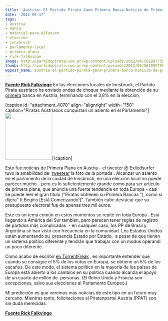 ```yaml
---
title: 'Austria: El Partido Pirata Gana Primera Banca-Noticia de Primera Plana'
date: '2012-04-17'
tags:
- austria
- banca
- material-para-difusion
- eleccion
- innsbruck
- parlamento-local
- primera-plana
- rick-falkvinge
image: http://partidopirata.com.ar/wp-content/uploads/2012/04/561897755-358x480.jpg
thumb: http://partidopirata.com.ar/wp-content/uploads/2012/04/561897755-358x480-150x150.jpg
wppost_name: austria-el-partido-pirata-gana-primera-banca-noticia-de-primera-plana
---
```


<strong><a href="http://falkvinge.net/2012/04/17/austrian-pirate-party-wins-first-seat-makes-frontpage-news/" target="_blank">Fuente Rick Falkvinge</a></strong>
En las elecciones locales de Innsbruck, el Partido Pirata austríaco ha enviado ondas de choque mediante la obtención de su <a href="http://www.handelsblatt.com/politik/international/innsbruck-piraten-holen-erstes-mandat-in-oesterreich/6512668.html">primera</a> banca en Austria, terminando con el 3,8% en la elección.

[caption id="attachment_4070" align="alignright" width="150" caption="Piratas Austríacos conquistan un asiento en el Parlamento"]<a href="http://partidopirata.com.ar/wp-content/uploads/2012/04/561897755-358x480.jpg"><img class="size-thumbnail wp-image-4070" title="561897755-358x480" src="http://partidopirata.com.ar/wp-content/uploads/2012/04/561897755-358x480-150x150.jpg" alt="" width="150" height="150" /></a>[/caption]

Esto fue noticias de Primera Plana en Austria - el tweeter @ Exiledsurfer tuvo la amabilidad de  <a href="https://twitter.com/#%21/exiledsurfer/status/191883836131516417">tweetear</a> la foto de la portada . Alcanzar un asiento en el parlamento de la ciudad de Innsbruck, en una elección local no puede parecer mucho - pero es lo suficientemente grande como para ser artículo de primera plana, que anuncia una fuerte tendencia en toda Europa - casi se puede leer el gran título ("Piratas obtienen su Primera Bancaa "), como si dijera" It Begins [Está Comenzando!]". También cabe destacar que su presupuesto electoral fue de apenas tres mil euros.

Este es un tema común en estos momentos se repite en toda Europa . Está llegando a América del Sur también, pero parecen tener reglas de registro de partidos más complicadas  - en cualquier caso, los PP de Brasil y Argentina se han visto con frecuencia en la comunidad. Los Estados Unidos están aumentando su  presencia Estado por Estado,  a pesar de que tienen un sistema político diferente y tendrán que trabajar con un modus operandi un poco diferente.

Como acabo de escribir <a href="http://partidopirata.com.ar/4066/impresiones-de-la-conferencia-internacional-de-partidos-piratas-de-praga">en TorrentFreak</a> , es importante entender que cuando se consigue el 5% de los votos en Europa, se obtiene un 5% de los escaños. De este modo, el sistema político en la mayoría de los países de Europa está abierto a los cambios en su política cuando alcanza el apoyo de un cuarto de millón de  personas. (El Reino Unido y Francia son excepciones, salvo sus elecciones al Parlamento Europeo.)

Mi predicción es que veremos más noticias de este tipo en un futuro muy cercano. Mientras tanto, felicitaciones al Piratenpartei Austria (PPAT) son sin duda merecidas.

<strong><a href="http://falkvinge.net/2012/04/17/austrian-pirate-party-wins-first-seat-makes-frontpage-news/" target="_blank">Fuente Rick Falkvinge</a></strong>
